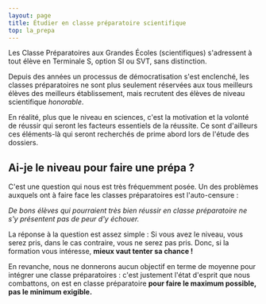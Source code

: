 ```yaml
---
layout: page
title: Étudier en classe préparatoire scientifique
top: la_prepa
---
```


Les Classe Préparatoires aux Grandes Écoles (scientifiques) s'adressent à tout élève en Terminale S, option SI ou SVT, sans distinction.

Depuis des années un processus de démocratisation s'est enclenché, les classes préparatoires ne sont plus seulement réservées aux tous meilleurs élèves des meilleurs établissement, mais recrutent des élèves de niveau scientifique *honorable*.

En réalité, plus que le niveau en sciences, c'est la motivation et la volonté de réussir qui seront les facteurs essentiels de la réussite. Ce sont d'ailleurs ces éléments-là qui seront recherchés de prime abord lors de l'étude des dossiers.

## Ai-je le niveau pour faire une prépa&nbsp;?

C'est une question qui nous est très fréquemment posée. Un des problèmes auxquels ont à faire face les classes préparatoires est l'auto-censure&nbsp;:

*De bons élèves qui pourraient très bien réussir en classe préparatoire ne s'y présentent pas de peur d'y échouer.*

La réponse à la question est assez simple : Si vous avez le niveau, vous serez pris, dans le cas contraire, vous ne serez pas pris. Donc, si la formation vous intéresse, **mieux vaut tenter sa chance&nbsp;!**

En revanche, nous ne donnerons aucun objectif en terme de moyenne pour intégrer une classe préparatoires&nbsp;: c'est justement l'état d'esprit que nous combattons, on est en classe préparatoire **pour faire le maximum possible, pas le minimum exigible.**
